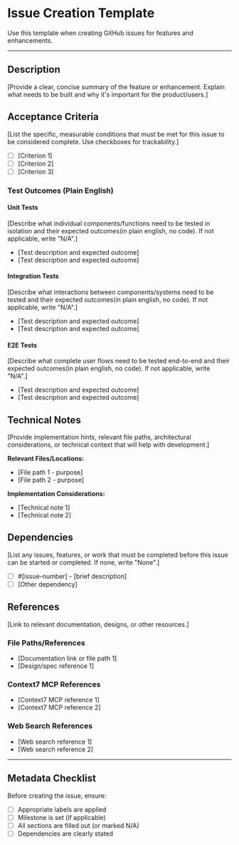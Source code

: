 # Issue Creation Template

Use this template when creating GitHub issues for features and enhancements.

---

## Description

[Provide a clear, concise summary of the feature or enhancement. Explain what needs to be built and why it's important for the product/users.]

## Acceptance Criteria

[List the specific, measurable conditions that must be met for this issue to be considered complete. Use checkboxes for trackability.]

- [ ] [Criterion 1]
- [ ] [Criterion 2]
- [ ] [Criterion 3]

### Test Outcomes (Plain English)

#### Unit Tests
[Describe what individual components/functions need to be tested in isolation and their expected outcomes(in plain english, no code). If not applicable, write "N/A".]

- [Test description and expected outcome]
- [Test description and expected outcome]

#### Integration Tests
[Describe what interactions between components/systems need to be tested and their expected outcomes(in plain english, no code). If not applicable, write "N/A".]

- [Test description and expected outcome]
- [Test description and expected outcome]

#### E2E Tests
[Describe what complete user flows need to be tested end-to-end and their expected outcomes(in plain english, no code). If not applicable, write "N/A".]

- [Test description and expected outcome]
- [Test description and expected outcome]

## Technical Notes

[Provide implementation hints, relevant file paths, architectural considerations, or technical context that will help with development.]

**Relevant Files/Locations:**
- [File path 1 - purpose]
- [File path 2 - purpose]

**Implementation Considerations:**
- [Technical note 1]
- [Technical note 2]

## Dependencies

[List any issues, features, or work that must be completed before this issue can be started or completed. If none, write "None".]

- [ ] #[issue-number] - [brief description]
- [ ] [Other dependency]

## References

[Link to relevant documentation, designs, or other resources.]

### File Paths/References
- [Documentation link or file path 1]
- [Design/spec reference 1]

### Context7 MCP References

- [Context7 MCP reference 1]
- [Context7 MCP reference 2]
### Web Search References

- [Web search reference 1]
- [Web search reference 2]

---

## Metadata Checklist

Before creating the issue, ensure:
- [ ] Appropriate labels are applied
- [ ] Milestone is set (if applicable)
- [ ] All sections are filled out (or marked N/A)
- [ ] Dependencies are clearly stated
